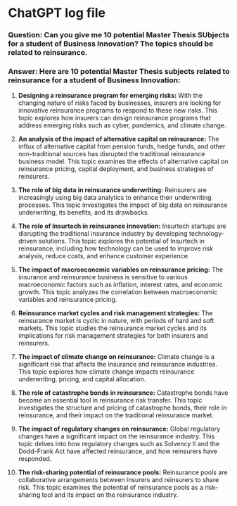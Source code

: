 # ChatGPT log file  
### Question: Can you give me 10 potential Master Thesis SUbjects for a student of Business Innovation? The topics should be related to reinsurance.
### Answer: Here are 10 potential Master Thesis subjects related to reinsurance for a student of Business Innovation:

1. **Designing a reinsurance program for emerging risks:** With the changing nature of risks faced by businesses, insurers are looking for innovative reinsurance programs to respond to these new risks. This topic explores how insurers can design reinsurance programs that address emerging risks such as cyber, pandemics, and climate change.

2. **An analysis of the impact of alternative capital on reinsurance:** The influx of alternative capital from pension funds, hedge funds, and other non-traditional sources has disrupted the traditional reinsurance business model. This topic examines the effects of alternative capital on reinsurance pricing, capital deployment, and business strategies of reinsurers.

3. **The role of big data in reinsurance underwriting:** Reinsurers are increasingly using big data analytics to enhance their underwriting processes. This topic investigates the impact of big data on reinsurance underwriting, its benefits, and its drawbacks.

4. **The role of Insurtech in reinsurance innovation:** Insurtech startups are disrupting the traditional insurance industry by developing technology-driven solutions. This topic explores the potential of Insurtech in reinsurance, including how technology can be used to improve risk analysis, reduce costs, and enhance customer experience.

5. **The impact of macroeconomic variables on reinsurance pricing:** The insurance and reinsurance business is sensitive to various macroeconomic factors such as inflation, interest rates, and economic growth. This topic analyzes the correlation between macroeconomic variables and reinsurance pricing.

6. **Reinsurance market cycles and risk management strategies:** The reinsurance market is cyclic in nature, with periods of hard and soft markets. This topic studies the reinsurance market cycles and its implications for risk management strategies for both insurers and reinsurers.

7. **The impact of climate change on reinsurance:** Climate change is a significant risk that affects the insurance and reinsurance industries. This topic explores how climate change impacts reinsurance underwriting, pricing, and capital allocation.

8. **The role of catastrophe bonds in reinsurance:** Catastrophe bonds have become an essential tool in reinsurance risk transfer. This topic investigates the structure and pricing of catastrophe bonds, their role in reinsurance, and their impact on the traditional reinsurance market.

9. **The impact of regulatory changes on reinsurance:** Global regulatory changes have a significant impact on the reinsurance industry. This topic delves into how regulatory changes such as Solvency II and the Dodd-Frank Act have affected reinsurance, and how reinsurers have responded.

10. **The risk-sharing potential of reinsurance pools:** Reinsurance pools are collaborative arrangements between insurers and reinsurers to share risk. This topic examines the potential of reinsurance pools as a risk-sharing tool and its impact on the reinsurance industry.